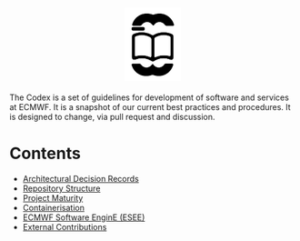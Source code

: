 <h3 align="center">
<picture>
    <source srcset="https://raw.githubusercontent.com/ecmwf/logos/refs/heads/main/logos/codex_dark.png" media="(prefers-color-scheme: dark)">
    <img src="https://raw.githubusercontent.com/ecmwf/logos/refs/heads/main/logos/codex_light.png" width="100">
  </picture>
</br>
</h3>

The Codex is a set of guidelines for development of software and services at ECMWF. It is a snapshot of our current best practices and procedures. It is designed to change, via pull request and discussion.

# Contents

- [Architectural Decision Records](./ADR)
- [Repository Structure](./Repository%20Structure)
- [Project Maturity](./Project%20Maturity)
- [Containerisation](./Containerisation)
- [ECMWF Software EnginE (ESEE)](./ESEE)
- [External Contributions](./External%20Contributions/)
